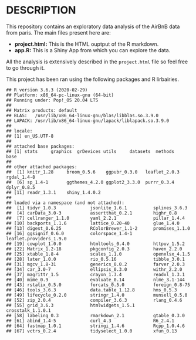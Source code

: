 # DESCRIPTION

This repository contains an exploratory data analysis of the AirBnB data from paris.
The main files present here are:

- **project.html:** This is the HTML ouptput of the R markdown.
- **app.R:** This is a Shiny App from which you can explore the data.

All the analysis is extensively described in the `project.html` file so feel free to go through it.

This project has been ran using the following packages and R lirbairies.
```
## R version 3.6.3 (2020-02-29)
## Platform: x86_64-pc-linux-gnu (64-bit)
## Running under: Pop!_OS 20.04 LTS
## 
## Matrix products: default
## BLAS:   /usr/lib/x86_64-linux-gnu/blas/libblas.so.3.9.0
## LAPACK: /usr/lib/x86_64-linux-gnu/lapack/liblapack.so.3.9.0
## 
## locale:
## [1] en_US.UTF-8
## 
## attached base packages:
## [1] stats     graphics  grDevices utils     datasets  methods   base     
## 
## other attached packages:
##  [1] knitr_1.28     broom_0.5.6    ggpubr_0.3.0   leaflet_2.0.3  rgdal_1.4-8   
##  [6] sp_1.4-1       ggthemes_4.2.0 ggplot2_3.3.0  purrr_0.3.4    dplyr_0.8.5   
## [11] readr_1.3.1    shiny_1.4.0.2 
## 
## loaded via a namespace (and not attached):
##  [1] tidyr_1.0.3             jsonlite_1.6.1          splines_3.6.3          
##  [4] carData_3.0-3           assertthat_0.2.1        highr_0.8              
##  [7] cellranger_1.1.0        yaml_2.2.1              pillar_1.4.4           
## [10] backports_1.1.6         lattice_0.20-40         glue_1.4.0             
## [13] digest_0.6.25           RColorBrewer_1.1-2      promises_1.1.0         
## [16] ggsignif_0.6.0          colorspace_1.4-1        leaflet.providers_1.9.0
## [19] cowplot_1.0.0           htmltools_0.4.0         httpuv_1.5.2           
## [22] Matrix_1.2-18           pkgconfig_2.0.3         haven_2.2.0            
## [25] xtable_1.8-4            scales_1.1.0            openxlsx_4.1.5         
## [28] later_1.0.0             rio_0.5.16              tibble_3.0.1           
## [31] mgcv_1.8-31             generics_0.0.2          farver_2.0.3           
## [34] car_3.0-7               ellipsis_0.3.0          withr_2.2.0            
## [37] magrittr_1.5            crayon_1.3.4            readxl_1.3.1           
## [40] mime_0.9                evaluate_0.14           nlme_3.1-144           
## [43] rstatix_0.5.0           forcats_0.5.0           foreign_0.8-75         
## [46] tools_3.6.3             data.table_1.12.8       hms_0.5.3              
## [49] lifecycle_0.2.0         stringr_1.4.0           munsell_0.5.0          
## [52] zip_2.0.4               compiler_3.6.3          rlang_0.4.6            
## [55] grid_3.6.3              htmlwidgets_1.5.1       crosstalk_1.1.0.1      
## [58] labeling_0.3            rmarkdown_2.1           gtable_0.3.0           
## [61] abind_1.4-5             curl_4.3                R6_2.4.1               
## [64] fastmap_1.0.1           stringi_1.4.6           Rcpp_1.0.4.6           
## [67] vctrs_0.2.4             tidyselect_1.0.0        xfun_0.13
```

